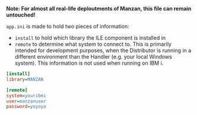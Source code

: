 
**Note: For almost all real-life deploutments of Manzan, this file can remain untouched!**

`app.ini` is made to hold two pieces of information:

* `install` to hold which library the ILE component is installed in
* `remote` to determine what system to connect to. This is primarily intended for development purposes, when the Distributor is running in a different environment than the Handler (e.g. your local Windows system). This information is not used when running on IBM i.


```ini
[install]
library=MANZAN

[remote]
system=youribmi
user=manzanuser
password=yoyoyo
```